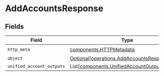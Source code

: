 # AddAccountsResponse


## Fields

| Field                                                                                              | Type                                                                                               | Required                                                                                           | Description                                                                                        |
| -------------------------------------------------------------------------------------------------- | -------------------------------------------------------------------------------------------------- | -------------------------------------------------------------------------------------------------- | -------------------------------------------------------------------------------------------------- |
| `http_meta`                                                                                        | [components.HTTPMetadata](../../models/components/httpmetadata.md)                                 | :heavy_check_mark:                                                                                 | N/A                                                                                                |
| `object`                                                                                           | [Optional[operations.AddAccountsResponseBody]](../../models/operations/addaccountsresponsebody.md) | :heavy_minus_sign:                                                                                 | N/A                                                                                                |
| `unified_account_outputs`                                                                          | List[[components.UnifiedAccountOutput](../../models/components/unifiedaccountoutput.md)]           | :heavy_minus_sign:                                                                                 | N/A                                                                                                |